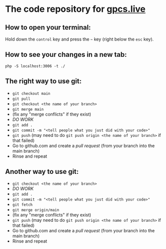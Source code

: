 # The code repository for [gpcs.live](https://gpcs.live)

## How to open your terminal:
Hold down the `control` key and press the `~` key (right below the `esc` key).

## How to see your changes in a new tab:
`php -S localhost:3006 -t ./`

## The right way to use git:
- `git checkout main`
- `git pull`
- `git checkout <the name of your branch>`
- `git merge main`
- (fix any "merge conflicts" if they exist)
- *DO WORK*
- `git add .`
- `git commit -m "<tell people what you just did with your code>"`
- `git push` (may need to do `git push origin <the name of your branch>` if that failed)
- Go to github.com and create a *pull request* (from your branch into the main branch)
- Rinse and repeat

## Another way to use git:
- `git checkout <the name of your branch>`
- *DO WORK*
- `git add .`
- `git commit -m "<tell people what you just did with your code>"`
- `git fetch`
- `git merge origin/main`
- (fix any "merge conflicts" if they exist)
- `git push` (may need to do `git push origin <the name of your branch>` if that failed)
- Go to github.com and create a *pull request* (from your branch into the main branch)
- Rinse and repeat
